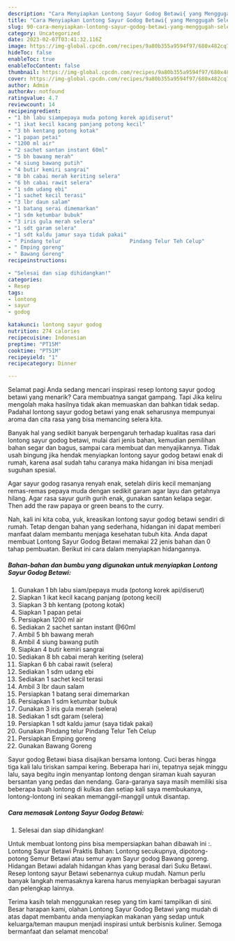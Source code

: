 ```yaml
---
description: "Cara Menyiapkan Lontong Sayur Godog Betawi{ yang Menggugah Selera,  Menu Buat lebaran"
title: "Cara Menyiapkan Lontong Sayur Godog Betawi{ yang Menggugah Selera,  Menu Buat lebaran"
slug: 90-cara-menyiapkan-lontong-sayur-godog-betawi-yang-menggugah-selera-menu-buat-lebaran
category: Uncategorized
date: 2023-02-07T03:41:32.116Z
image: https://img-global.cpcdn.com/recipes/9a80b355a9594f97/680x482cq70/lontong-sayur-godog-betawi-foto-resep-utama.jpg
hideToc: false
enableToc: true
enableTocContent: false
thumbnail: https://img-global.cpcdn.com/recipes/9a80b355a9594f97/680x482cq70/lontong-sayur-godog-betawi-foto-resep-utama.jpg
cover: https://img-global.cpcdn.com/recipes/9a80b355a9594f97/680x482cq70/lontong-sayur-godog-betawi-foto-resep-utama.jpg
author: Admin
authorAv: notfound
ratingvalue: 4.7
reviewcount: 14
recipeingredient:
- "1 bh labu siampepaya muda potong korek apidiserut"
- "1 ikat kecil kacang panjang potong kecil"
- "3 bh kentang potong kotak"
- "1 papan petai"
- "1200 ml air"
- "2 sachet santan instant 60ml"
- "5 bh bawang merah"
- "4 siung bawang putih"
- "4 butir kemiri sangrai"
- "8 bh cabai merah keriting selera"
- "6 bh cabai rawit selera"
- "1 sdm udang ebi"
- "1 sachet kecil terasi"
- "3 lbr daun salam"
- "1 batang serai dimemarkan"
- "1 sdm ketumbar bubuk"
- "3 iris gula merah selera"
- "1 sdt garam selera"
- "1 sdt kaldu jamur saya tidak pakai"
- " Pindang telur                      Pindang Telur Teh Celup"
- " Emping goreng"
- " Bawang Goreng"
recipeinstructions:

- "Selesai dan siap dihidangkan!"
categories:
- Resep
tags:
- lontong
- sayur
- godog

katakunci: lontong sayur godog 
nutrition: 274 calories
recipecuisine: Indonesian
preptime: "PT15M"
cooktime: "PT51M"
recipeyield: "1"
recipecategory: Dinner

---
```



Selamat pagi Anda sedang mencari inspirasi resep lontong sayur godog betawi yang menarik? Cara membuatnya sangat gampang. Tapi Jika keliru mengolah maka hasilnya tidak akan memuaskan dan bahkan tidak sedap. Padahal lontong sayur godog betawi yang enak seharusnya mempunyai aroma dan cita rasa yang bisa memancing selera kita.


Banyak hal yang sedikit banyak berpengaruh terhadap kualitas rasa dari lontong sayur godog betawi, mulai dari jenis bahan, kemudian pemilihan bahan segar dan bagus, sampai cara membuat dan menyajikannya. Tidak usah bingung jika hendak menyiapkan lontong sayur godog betawi enak di rumah, karena asal sudah tahu caranya maka hidangan ini bisa menjadi suguhan spesial.

Agar sayur godog rasanya renyah enak, setelah diiris kecil memanjang remas-remas pepaya muda dengan sedikit garam agar layu dan getahnya hilang. Agar rasa sayur gurih gurih enak, gunakan santan kelapa segar. Then add the raw papaya or green beans to the curry.


Nah, kali ini kita coba, yuk, kreasikan lontong sayur godog betawi sendiri di rumah. Tetap dengan bahan yang sederhana, hidangan ini dapat memberi manfaat dalam membantu menjaga kesehatan tubuh kita. Anda dapat membuat Lontong Sayur Godog Betawi memakai 22 jenis bahan dan 0 tahap pembuatan. Berikut ini cara dalam menyiapkan hidangannya.

<!--inarticleads1-->

##### Bahan-bahan dan bumbu yang digunakan untuk menyiapkan Lontong Sayur Godog Betawi:

1. Gunakan 1 bh labu siam/pepaya muda (potong korek api/diserut)
1. Siapkan 1 ikat kecil kacang panjang (potong kecil)
1. Siapkan 3 bh kentang (potong kotak)
1. Siapkan 1 papan petai
1. Persiapkan 1200 ml air
1. Sediakan 2 sachet santan instant @60ml
1. Ambil 5 bh bawang merah
1. Ambil 4 siung bawang putih
1. Siapkan 4 butir kemiri sangrai
1. Sediakan 8 bh cabai merah keriting (selera)
1. Siapkan 6 bh cabai rawit (selera)
1. Sediakan 1 sdm udang ebi
1. Sediakan 1 sachet kecil terasi
1. Ambil 3 lbr daun salam
1. Persiapkan 1 batang serai dimemarkan
1. Persiapkan 1 sdm ketumbar bubuk
1. Gunakan 3 iris gula merah (selera)
1. Sediakan 1 sdt garam (selera)
1. Persiapkan 1 sdt kaldu jamur (saya tidak pakai)
1. Gunakan  Pindang telur                      Pindang Telur Teh Celup
1. Persiapkan  Emping goreng
1. Gunakan  Bawang Goreng


Sayur godog Betawi biasa disajikan bersama lontong. Cuci beras hingga tiga kali lalu tiriskan sampai kering. Beberapa hari ini, tepatnya sejak minggu lalu, saya begitu ingin menyantap lontong dengan siraman kuah sayuran bersantan yang pedas dan nendang. Gara-garanya saya masih memiliki sisa beberapa buah lontong di kulkas dan setiap kali saya membukanya, lontong-lontong ini seakan memanggil-manggil untuk disantap. 

<!--inarticleads2-->

##### Cara memasak Lontong Sayur Godog Betawi:


1. Selesai dan siap dihidangkan!

Untuk membuat lontong pins bisa mempersiapkan bahan dibawah ini :. Lontong Sayur Betawi Praktis Bahan: Lontong secukupnya, dipotong-potong Semur Betawi atau semur ayam Sayur godog Bawang goreng. Hidangan Betawi adalah hidangan khas yang berasal dari Suku Betawi. Resep lontong sayur Betawi sebenarnya cukup mudah. Namun perlu banyak langkah memasaknya karena harus menyiapkan berbagai sayuran dan pelengkap lainnya. 

Terima kasih telah menggunakan resep yang tim kami tampilkan di sini. Besar harapan kami, olahan Lontong Sayur Godog Betawi yang mudah di atas dapat membantu anda menyiapkan makanan yang sedap untuk keluarga/teman maupun menjadi inspirasi untuk berbisnis kuliner. Semoga bermanfaat dan selamat mencoba!
